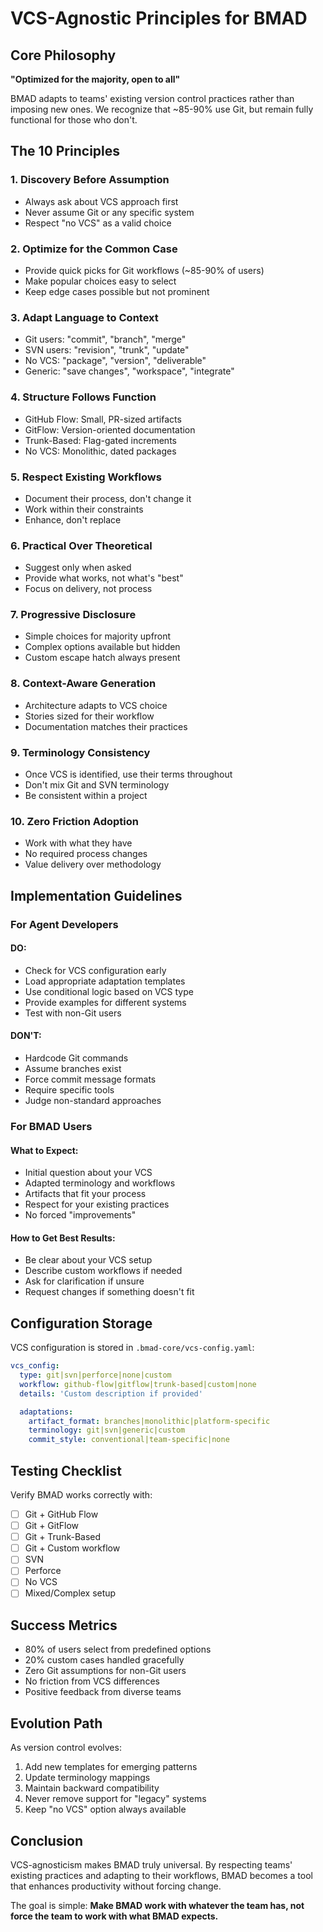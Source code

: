 # VCS-Agnostic Principles for BMAD

## Core Philosophy

**"Optimized for the majority, open to all"**

BMAD adapts to teams' existing version control practices rather than imposing new ones. We recognize that ~85-90% use Git, but remain fully functional for those who don't.

## The 10 Principles

### 1. Discovery Before Assumption

- Always ask about VCS approach first
- Never assume Git or any specific system
- Respect "no VCS" as a valid choice

### 2. Optimize for the Common Case

- Provide quick picks for Git workflows (~85-90% of users)
- Make popular choices easy to select
- Keep edge cases possible but not prominent

### 3. Adapt Language to Context

- Git users: "commit", "branch", "merge"
- SVN users: "revision", "trunk", "update"
- No VCS: "package", "version", "deliverable"
- Generic: "save changes", "workspace", "integrate"

### 4. Structure Follows Function

- GitHub Flow: Small, PR-sized artifacts
- GitFlow: Version-oriented documentation
- Trunk-Based: Flag-gated increments
- No VCS: Monolithic, dated packages

### 5. Respect Existing Workflows

- Document their process, don't change it
- Work within their constraints
- Enhance, don't replace

### 6. Practical Over Theoretical

- Suggest only when asked
- Provide what works, not what's "best"
- Focus on delivery, not process

### 7. Progressive Disclosure

- Simple choices for majority upfront
- Complex options available but hidden
- Custom escape hatch always present

### 8. Context-Aware Generation

- Architecture adapts to VCS choice
- Stories sized for their workflow
- Documentation matches their practices

### 9. Terminology Consistency

- Once VCS is identified, use their terms throughout
- Don't mix Git and SVN terminology
- Be consistent within a project

### 10. Zero Friction Adoption

- Work with what they have
- No required process changes
- Value delivery over methodology

## Implementation Guidelines

### For Agent Developers

#### DO:

- Check for VCS configuration early
- Load appropriate adaptation templates
- Use conditional logic based on VCS type
- Provide examples for different systems
- Test with non-Git users

#### DON'T:

- Hardcode Git commands
- Assume branches exist
- Force commit message formats
- Require specific tools
- Judge non-standard approaches

### For BMAD Users

#### What to Expect:

- Initial question about your VCS
- Adapted terminology and workflows
- Artifacts that fit your process
- Respect for your existing practices
- No forced "improvements"

#### How to Get Best Results:

- Be clear about your VCS setup
- Describe custom workflows if needed
- Ask for clarification if unsure
- Request changes if something doesn't fit

## Configuration Storage

VCS configuration is stored in `.bmad-core/vcs-config.yaml`:

```yaml
vcs_config:
  type: git|svn|perforce|none|custom
  workflow: github-flow|gitflow|trunk-based|custom|none
  details: 'Custom description if provided'

  adaptations:
    artifact_format: branches|monolithic|platform-specific
    terminology: git|svn|generic|custom
    commit_style: conventional|team-specific|none
```

## Testing Checklist

Verify BMAD works correctly with:

- [ ] Git + GitHub Flow
- [ ] Git + GitFlow
- [ ] Git + Trunk-Based
- [ ] Git + Custom workflow
- [ ] SVN
- [ ] Perforce
- [ ] No VCS
- [ ] Mixed/Complex setup

## Success Metrics

- 80% of users select from predefined options
- 20% custom cases handled gracefully
- Zero Git assumptions for non-Git users
- No friction from VCS differences
- Positive feedback from diverse teams

## Evolution Path

As version control evolves:

1. Add new templates for emerging patterns
2. Update terminology mappings
3. Maintain backward compatibility
4. Never remove support for "legacy" systems
5. Keep "no VCS" option always available

## Conclusion

VCS-agnosticism makes BMAD truly universal. By respecting teams' existing practices and adapting to their workflows, BMAD becomes a tool that enhances productivity without forcing change.

The goal is simple: **Make BMAD work with whatever the team has, not force the team to work with what BMAD expects.**
